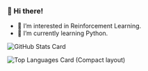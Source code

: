 ### 👋 Hi there!
- 👀 I’m interested in Reinforcement Learning.
- 🌱 I’m currently learning Python.

![GitHub Stats Card](https://github-readme-stats.vercel.app/api?username=astrfo&theme=dracula&count_private=true&show_icons=true)

![Top Languages Card (Compact layout)](https://github-readme-stats.vercel.app/api/top-langs/?username=astrfo&layout=compact)
<!-- [![](https://raw.githubusercontent.com/astrfo/astfro/main/profile-summary-card-output/dracula/0-profile-details.svg)](https://github.com/vn7n24fzkq/github-profile-summary-cards) -->



<!---
astrfo/astrfo is a ✨ special ✨ repository because its `README.md` (this file) appears on your GitHub profile.
You can click the Preview link to take a look at your changes.
--->
